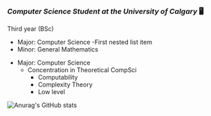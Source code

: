 ### ***Computer Science Student at the University of Calgary*** :desktop_computer:
Third year (BSc)
- Major: Computer Science
  -First nested list item 
- Minor: General Mathematics 
* Major: Computer Science 
  * Concentration in Theoretical CompSci
    * Computability
     * Complexity Theory
      * Low level 

![Anurag's GitHub stats](https://github-readme-stats.vercel.app/api?username=N0pine&theme=dark&show_icons=true)


